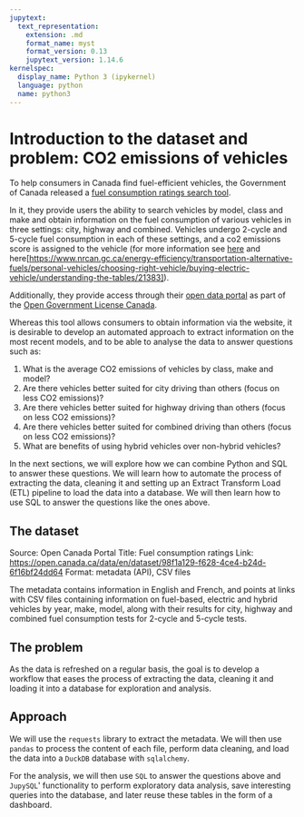```yaml
---
jupytext:
  text_representation:
    extension: .md
    format_name: myst
    format_version: 0.13
    jupytext_version: 1.14.6
kernelspec:
  display_name: Python 3 (ipykernel)
  language: python
  name: python3
---
```


# Introduction to the dataset and problem: CO2 emissions of vehicles

To help consumers in Canada find fuel-efficient vehicles, the Government of Canada released a [fuel consumption ratings search tool](https://fcr-ccc.nrcan-rncan.gc.ca/en?_gl=1*1y4enqn*_ga*NzI2ODg1Njg2LjE2NjcyNDA3NTU.*_ga_C2N57Y7DX5*MTY2ODYzOTkyMy40LjAuMTY2ODYzOTkyMy4wLjAuMA). 

In it, they provide users the ability to search vehicles by model, class and make and obtain information on the fuel consumption of various vehicles in three settings: city, highway and combined. Vehicles undergo 2-cycle and 5-cycle fuel consumption in each of these settings, and a co2 emissions score is assigned to the vehicle (for more information see [here](https://www.nrcan.gc.ca/energy-efficiency/transportation-alternative-fuels/fuel-consumption-guide/understanding-fuel-consumption-ratings/fuel-consumption-testing/21008) and here[https://www.nrcan.gc.ca/energy-efficiency/transportation-alternative-fuels/personal-vehicles/choosing-right-vehicle/buying-electric-vehicle/understanding-the-tables/21383]). 

Additionally, they provide access through their [open data portal](https://open.canada.ca/data/en/dataset/98f1a129-f628-4ce4-b24d-6f16bf24dd64) as part of the [Open Government License Canada](https://open.canada.ca/en/open-government-licence-canada). 

Whereas this tool allows consumers to obtain information via the website, it is desirable to develop an automated approach to extract information on the most recent models, and to be able to analyse the data to answer questions such as: 

1. What is the average CO2 emissions of vehicles by class, make and model?
2. Are there vehicles better suited for city driving than others (focus on less CO2 emissions)?
3. Are there vehicles better suited for highway driving than others (focus on less CO2 emissions)?
4. Are there vehicles better suited for combined driving than others (focus on less CO2 emissions)?
5. What are benefits of using hybrid vehicles over non-hybrid vehicles?

In the next sections, we will explore how we can combine Python and SQL to answer these questions. We will learn how to automate the process of extracting the data, cleaning it and setting up an Extract Transform Load (ETL) pipeline to load the data into a database. We will then learn how to use SQL to answer the questions like the ones above. 

## The dataset

Source: Open Canada Portal
Title: Fuel consumption ratings
Link: https://open.canada.ca/data/en/dataset/98f1a129-f628-4ce4-b24d-6f16bf24dd64
Format: metadata (API), CSV files

The metadata contains information in English and French, and points at links with CSV files containing information on fuel-based, electric and hybrid vehicles by year, make, model, along with their results for city, highway and combined fuel consumption tests for 2-cycle and 5-cycle tests.

## The problem

As the data is refreshed on a regular basis, the goal is to develop a workflow that eases the process of extracting the data, cleaning it and loading it into a database for exploration and analysis.

## Approach

We will use the `requests` library to extract the metadata. We will then use `pandas` to process the content of each file, perform data cleaning, and load the data into a `DuckDB` database with `sqlalchemy`.

For the analysis, we will then use `SQL` to answer the questions above and `JupySQL`' functionality to perform exploratory data analysis, save interesting queries into the database, and later reuse these tables in the form of a dashboard. 



